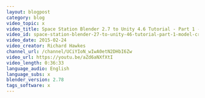 ```yaml
---
layout: blogpost
category: blog
video_topic: x
video_title: Space Station Blender 2.7 to Unity 4.6 Tutorial - Part 1 - Model creation
video_id: space-station-blender-27-to-unity-46-tutorial-part-1-model-creation
video_date: 2015-02-24
video_creator: Richard Hawkes
channel_url: /channel/UCiYIoN_wIwA0etN2DHbI6Zw
video_url: https://youtu.be/aZd6aNXfXtI
video_length: 0:36:33
language_audio: English
language_subs: x
blender_version: 2.78
tags_software: x
---
```


